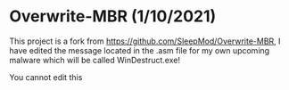 # Overwrite-MBR (1/10/2021)

This project is a fork from https://github.com/SleepMod/Overwrite-MBR,
I have edited the message located in the .asm file for my own upcoming malware which will be called WinDestruct.exe!

You cannot edit this
